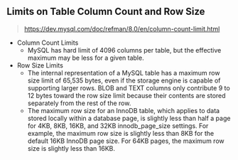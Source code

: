 ## Limits on Table Column Count and Row Size
> https://dev.mysql.com/doc/refman/8.0/en/column-count-limit.html

- Column Count Limits
	- MySQL has hard limit of 4096 columns per table, but the effective maximum may be less for a given table. 
- Row Size Limits
	- The internal representation of a MySQL table has a maximum row size limit of 65,535 bytes, even if the storage engine is capable of supporting larger rows. BLOB and TEXT columns only contribute 9 to 12 bytes toward the row size limit because their contents are stored separately from the rest of the row.
	- The maximum row size for an InnoDB table, which applies to data stored locally within a database page, is slightly less than half a page for 4KB, 8KB, 16KB, and 32KB innodb_page_size settings. For example, the maximum row size is slightly less than 8KB for the default 16KB InnoDB page size. For 64KB pages, the maximum row size is slightly less than 16KB. 